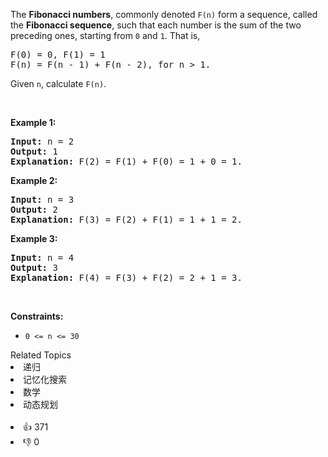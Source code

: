 <p>The <b>Fibonacci numbers</b>, commonly denoted <code>F(n)</code> form a sequence, called the <b>Fibonacci sequence</b>, such that each number is the sum of the two preceding ones, starting from <code>0</code> and <code>1</code>. That is,</p>

<pre>
F(0) = 0, F(1) = 1
F(n) = F(n - 1) + F(n - 2), for n &gt; 1.
</pre>

<p>Given <code>n</code>, calculate <code>F(n)</code>.</p>

<p>&nbsp;</p>
<p><strong>Example 1:</strong></p>

<pre>
<strong>Input:</strong> n = 2
<strong>Output:</strong> 1
<strong>Explanation:</strong> F(2) = F(1) + F(0) = 1 + 0 = 1.
</pre>

<p><strong>Example 2:</strong></p>

<pre>
<strong>Input:</strong> n = 3
<strong>Output:</strong> 2
<strong>Explanation:</strong> F(3) = F(2) + F(1) = 1 + 1 = 2.
</pre>

<p><strong>Example 3:</strong></p>

<pre>
<strong>Input:</strong> n = 4
<strong>Output:</strong> 3
<strong>Explanation:</strong> F(4) = F(3) + F(2) = 2 + 1 = 3.
</pre>

<p>&nbsp;</p>
<p><strong>Constraints:</strong></p>

<ul>
	<li><code>0 &lt;= n &lt;= 30</code></li>
</ul>
<div><div>Related Topics</div><div><li>递归</li><li>记忆化搜索</li><li>数学</li><li>动态规划</li></div></div><br><div><li>👍 371</li><li>👎 0</li></div>